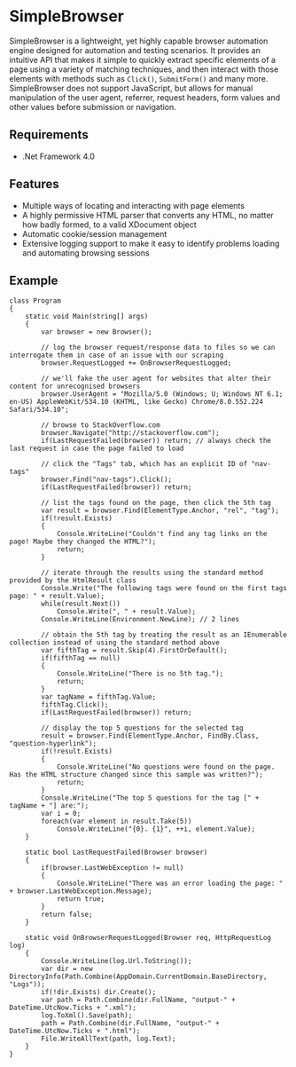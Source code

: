 SimpleBrowser
=============
SimpleBrowser is a lightweight, yet highly capable browser automation engine designed for automation and testing scenarios.
It provides an intuitive API that makes it simple to quickly extract specific elements of a page using a variety of matching
techniques, and then interact with those elements with methods such as `Click()`, `SubmitForm()` and many more. SimpleBrowser
does not support JavaScript, but allows for manual manipulation of the user agent, referrer, request headers, form values and
other values before submission or navigation.

Requirements
------------
* .Net Framework 4.0

Features
--------
* Multiple ways of locating and interacting with page elements
* A highly permissive HTML parser that converts any HTML, no matter how badly formed, to a valid XDocument object
* Automatic cookie/session management
* Extensive logging support to make it easy to identify problems loading and automating browsing sessions

Example
-------

	class Program
	{
		static void Main(string[] args)
		{
			var browser = new Browser();
			
			// log the browser request/response data to files so we can interrogate them in case of an issue with our scraping
			browser.RequestLogged += OnBrowserRequestLogged;

			// we'll fake the user agent for websites that alter their content for unrecognised browsers
			browser.UserAgent = "Mozilla/5.0 (Windows; U; Windows NT 6.1; en-US) AppleWebKit/534.10 (KHTML, like Gecko) Chrome/8.0.552.224 Safari/534.10";
			
			// browse to StackOverflow.com
			browser.Navigate("http://stackoverflow.com");
			if(LastRequestFailed(browser)) return; // always check the last request in case the page failed to load

			// click the "Tags" tab, which has an explicit ID of "nav-tags"
			browser.Find("nav-tags").Click();
			if(LastRequestFailed(browser)) return;

			// list the tags found on the page, then click the 5th tag
			var result = browser.Find(ElementType.Anchor, "rel", "tag");
			if(!result.Exists)
			{
				Console.WriteLine("Couldn't find any tag links on the page! Maybe they changed the HTML?");
				return;
			}

			// iterate through the results using the standard method provided by the HtmlResult class
			Console.Write("The following tags were found on the first tags page: " + result.Value);
			while(result.Next())
				Console.Write(", " + result.Value);
			Console.WriteLine(Environment.NewLine); // 2 lines

			// obtain the 5th tag by treating the result as an IEnumerable collection instead of using the standard method above
			var fifthTag = result.Skip(4).FirstOrDefault();
			if(fifthTag == null)
			{
				Console.WriteLine("There is no 5th tag.");
				return;
			}
			var tagName = fifthTag.Value;
			fifthTag.Click();
			if(LastRequestFailed(browser)) return;

			// display the top 5 questions for the selected tag
			result = browser.Find(ElementType.Anchor, FindBy.Class, "question-hyperlink");
			if(!result.Exists)
			{
				Console.WriteLine("No questions were found on the page. Has the HTML structure changed since this sample was written?");
				return;
			}
			Console.WriteLine("The top 5 questions for the tag [" + tagName + "] are:");
			var i = 0;
			foreach(var element in result.Take(5))
				Console.WriteLine("{0}. {1}", ++i, element.Value);
		}

		static bool LastRequestFailed(Browser browser)
		{
			if(browser.LastWebException != null)
			{
				Console.WriteLine("There was an error loading the page: " + browser.LastWebException.Message);
				return true;
			}
			return false;
		}

		static void OnBrowserRequestLogged(Browser req, HttpRequestLog log)
		{
			Console.WriteLine(log.Url.ToString());
			var dir = new DirectoryInfo(Path.Combine(AppDomain.CurrentDomain.BaseDirectory, "Logs"));
			if(!dir.Exists) dir.Create();
			var path = Path.Combine(dir.FullName, "output-" + DateTime.UtcNow.Ticks + ".xml");
			log.ToXml().Save(path);
			path = Path.Combine(dir.FullName, "output-" + DateTime.UtcNow.Ticks + ".html");
			File.WriteAllText(path, log.Text);
		}
	}
